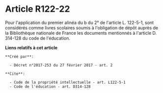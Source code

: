 # Article R122-22

Pour l'application du premier alinéa du b du 2° de l'article L. 122-5-1, sont considérés comme livres scolaires soumis à
l'obligation de dépôt auprès de la Bibliothèque nationale de France les documents mentionnés à l'article D. 314-128 du code
de l'éducation.

**Liens relatifs à cet article**

	**Créé par**:

	  - Décret n°2017-253 du 27 février 2017 - art. 2

	**Cite**:

	  - Code de la propriété intellectuelle - art. L122-5-1
	  - Code de l'éducation - art. D314-128
